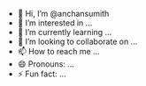 - 👋 Hi, I’m @anchansumith
- 👀 I’m interested in ...
- 🌱 I’m currently learning ...
- 💞️ I’m looking to collaborate on ...
- 📫 How to reach me ...
- 😄 Pronouns: ...
- ⚡ Fun fact: ...

<!---
anchansumith/anchansumith is a ✨ special ✨ repository because its `README.md` (this file) appears on your GitHub profile.
You can click the Preview link to take a look at your changes.
--->
